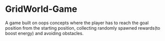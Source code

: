 # GridWorld-Game
A game built on oops concepts where the player has to reach the goal position from the starting position, collecting randomly spawned rewards(to boost energy) and avoiding obstacles.
